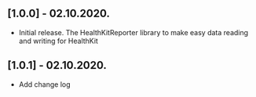 ## [1.0.0] - 02.10.2020.

* Initial release. The HealthKitReporter library to make easy data reading and writing for HealthKit

## [1.0.1] - 02.10.2020.

* Add change log
